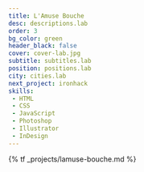 ```yaml
---
title: L'Amuse Bouche
desc: descriptions.lab
order: 3
bg_color: green
header_black: false
cover: cover-lab.jpg
subtitle: subtitles.lab
position: positions.lab
city: cities.lab
next_project: ironhack
skills:
 - HTML
 - CSS
 - JavaScript
 - Photoshop
 - Illustrator
 - InDesign
---
```


{% tf _projects/lamuse-bouche.md %}